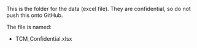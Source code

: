 This is the folder for the data (excel file). They are confidential, so do not push this onto GitHub. 

The file is named:
- TCM_Confidential.xlsx